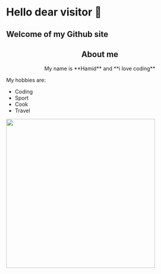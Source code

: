 # Hello dear visitor 🧔

## Welcome of my Github site 

<h2 align="center"> About me </h2>

  <p align="center"> My name is **Hamid** and **i love coding** </p>

My hobbies are:
- Coding
- Sport
- Cook
- Travel

<img src = "https://user-images.githubusercontent.com/28544371/217004504-ed98eabd-000a-447a-82b4-0aab5e7d2165.png"
     width ="400" height="400">
